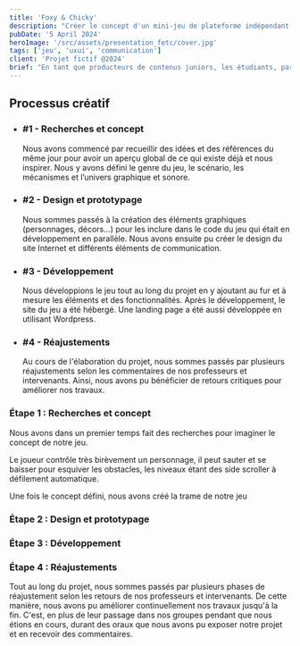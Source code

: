 ```yaml
---
title: 'Foxy & Chicky'
description: "Créer le concept d'un mini-jeu de plateforme indépendant en ligne, son identité visuelle et sa communication."
pubDate: '5 April 2024'
heroImage: '/src/assets/presentation_fetc/cover.jpg'
tags: ['jeu', 'uxui', 'communication']
client: 'Projet fictif @2024'
brief: "En tant que producteurs de contenus juniors, les étudiants, par équipe de 3 ou 4, doivent, pour le lancement d’un mini jeu indépendant (Indie Game), produire et héberger l’ensemble des contenus multimédias."
---
```


<article class="flex flex-col w-full py-7 px-10 my-6 gap-5 text-clrWhite bg-secondaryNeutral rounded-xl">
    <h2 class="font-cormorantInfant text-3xl">Processus créatif</h2>
    <ul class="grid grid-cols-1 gap-4 lg:gap-0 lg:grid-cols-4 w-full">
        <li class="flex flex-col lg:px-5 gap-2 lg:gap-1">
            <h3 class="text-lg">#1 - Recherches et concept</h3>
            <p>Nous avons commencé par recueillir des idées et des références du même jour pour avoir un aperçu global de ce qui existe déjà et nous inspirer. Nous y avons défini le genre du jeu, le scénario, les mécanismes et l’univers graphique et sonore.</p>
        </li>
        <li class="flex flex-col lg:px-5 gap-2 lg:gap-1">
            <h3 class="text-lg">#2 - Design et prototypage</h3>
            <p>Nous sommes passés à la création des éléments graphiques (personnages, décors...) pour les inclure dans le code du jeu qui était en développement en parallèle. Nous avons ensuite pu créer le design du site Internet et différents éléments de communication.</p>
        </li>
        <li class="flex flex-col lg:px-5 gap-2 lg:gap-1">
            <h3 class="text-lg">#3 - Développement</h3>
            <p>Nous développions le jeu tout au long du projet en y ajoutant au fur et à mesure les éléments et des fonctionnalités. Après le développement, le site du jeu a été hébergé. Une landing page a été aussi développée en utilisant Wordpress.</p>
        </li>
        <li class="flex flex-col lg:px-5 gap-2 lg:gap-1">
            <h3 class="text-lg">#4 - Réajustements</h3>
            <p>Au cours de l'élaboration du projet, nous sommes passés par plusieurs réajustements selon les commentaires de nos professeurs et intervenants. Ainsi, nous avons pu bénéficier de retours critiques pour améliorer nos travaux.</p>
        </li>
    </ul>
</article>

### **Étape 1 : Recherches et concept**
Nous avons dans un premier temps fait des recherches pour imaginer le concept de notre jeu. 

Le joueur contrôle très birèvement un personnage, il peut sauter et se baisser pour esquiver les obstacles, les niveaux étant des side scroller à défilement automatique.

Une fois le concept défini, nous avons créé la trame de notre jeu

### **Étape 2 : Design et prototypage**


### **Étape 3 : Développement**


### **Étape 4 : Réajustements**
Tout au long du projet, nous sommes passés par plusieurs phases de réajustement selon les retours de nos professeurs et intervenants. De cette manière, nous avons pu améliorer continuellement nos travaux jusqu'à la fin. C'est, en plus de leur passage dans nos groupes pendant que nous étions en cours, durant des oraux que nous avons pu exposer notre projet et en recevoir des commentaires.
